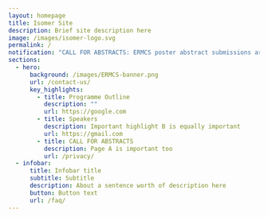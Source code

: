 ```yaml
---
layout: homepage
title: Isomer Site
description: Brief site description here
image: /images/isomer-logo.svg
permalink: /
notification: "CALL FOR ABSTRACTS: ERMCS poster abstract submissions are now open for 2023!"
sections:
  - hero:
      background: /images/ERMCS-banner.png
      url: /contact-us/
      key_highlights:
        - title: Programme Outline
          description: ""
          url: https://google.com
        - title: Speakers
          description: Important highlight B is equally important
          url: https://gmail.com
        - title: CALL FOR ABSTRACTS
          description: Page A is important too
          url: /privacy/
  - infobar:
      title: Infobar title
      subtitle: Subtitle
      description: About a sentence worth of description here
      button: Button text
      url: /faq/
---
```

